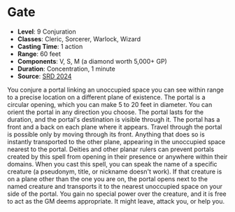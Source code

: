 # Gate

- **Level**: 9 Conjuration
- **Classes**: Cleric, Sorcerer, Warlock, Wizard
- **Casting Time**: 1 action
- **Range**: 60 feet
- **Components**: V, S, M (a diamond worth 5,000+ GP)
- **Duration**: Concentration, 1 minute
- **Source**: [SRD 2024](../../../srds/SRD_2024.pdf)

You conjure a portal linking an unoccupied space you can see within range to a precise location on a different plane of existence. The portal is a circular opening, which you can make 5 to 20 feet in diameter. You can orient the portal in any direction you choose. The portal lasts for the duration, and the portal's destination is visible through it. The portal has a front and a back on each plane where it appears. Travel through the portal is possible only by moving through its front. Anything that does so is instantly transported to the other plane, appearing in the unoccupied space nearest to the portal. Deities and other planar rulers can prevent portals created by this spell from opening in their presence or anywhere within their domains. When you cast this spell, you can speak the name of a specific creature (a pseudonym, title, or nickname doesn't work). If that creature is on a plane other than the one you are on, the portal opens next to the named creature and transports it to the nearest unoccupied space on your side of the portal. You gain no special power over the creature, and it is free to act as the GM deems appropriate. It might leave, attack you, or help you.

